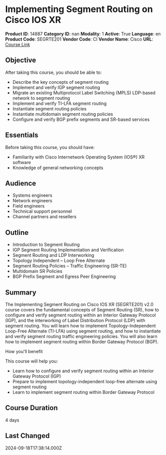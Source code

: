 # Implementing Segment Routing on Cisco IOS XR

**Product ID**: 14887
**Category ID**: nan
**Modality**: 1
**Active**: True
**Language**: en
**Product Code**: SEGRTE201
**Vendor Code**: CI
**Vendor Name**: Cisco
**URL**: [Course Link](https://www.fastlaneus.com/course/cisco-segrte201)

## Objective
After taking this course, you should be able to:



- Describe the key concepts of segment routing
- Implement and verify IGP segment routing
- Migrate an existing Multiprotocol Label Switching (MPLS) LDP-based network to segment routing
- Implement and verify TI-LFA segment routing
- Instantiate segment routing policies
- Instantiate multidomain segment routing policies
- Configure and verify BGP prefix segments and SR-based services

## Essentials
Before taking this course, you should have:



- Familiarity with Cisco Internetwork Operating System (IOS®) XR software
- Knowledge of general networking concepts

## Audience
- Systems engineers
- Network engineers
- Field engineers
- Technical support personnel
- Channel partners and resellers

## Outline
- Introduction to Segment Routing
- IGP Segment Routing Implementation and Verification
- Segment Routing and LDP Interworking
- Topology Independent – Loop Free Alternate
- Segment Routing Policies – Traffic Engineering (SR-TE)
- Multidomain SR Policies
- BGP Prefix Segment and Egress Peer Engineering

## Summary
The Implementing Segment Routing on Cisco IOS XR (SEGRTE201) v2.0 course covers the fundamental concepts of Segment Routing (SR), how to configure and verify segment routing within an Interior Gateway Protocol (IGP), and the interworking of Label Distribution Protocol (LDP) with segment routing. You will learn how to implement Topology-Independent Loop-Free Alternate (TI-LFA) using segment routing, and how to instantiate and verify segment routing traffic engineering policies. You will also learn how to implement segment routing within Border Gateway Protocol (BGP). 


How you'll benefit


This course will help you:



- Learn how to configure and verify segment routing within an Interior Gateway Protocol (IGP)
- Prepare to implement topology-independent loop-free alternate using segment routing
- Learn to implement segment routing within Border Gateway Protocol

## Course Duration
4 days

## Last Changed
2024-09-18T17:38:14.000Z
